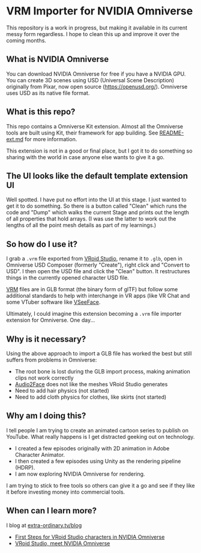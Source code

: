 # VRM Importer for NVIDIA Omniverse

This repository is a work in progress, but making it available in its
current messy form regardless. I hope to clean this up and improve it
over the coming months.

## What is NVIDIA Omniverse

You can download NVIDIA Omniverse for free if you have a NVIDIA GPU.
You can create 3D scenes using USD (Universal Scene Description) originally
from Pixar, now open source (https://openusd.org/).
Omniverse uses USD as its native file format.

## What is this repo?

This repo contains a Omniverse Kit extension. Almost all the Omniverse
tools are built using Kit, their framework for app building.
See [README-ext.md](./README-ext.md) for more information.

This extension is not in a good or final place, but I got it to do something
so sharing with the world in case anyone else wants to give it a go.

## The UI looks like the default template extension UI

Well spotted. I have put no effort into the UI at this stage. I just wanted
to get it to do something. So there is a button called "Clean" which runs
the code and "Dump" which walks the current Stage and prints out the length
of all properties that hold arrays. (I was use the latter to work out the
lengths of all the point mesh details as part of my learnings.)

## So how do I use it?

I grab a `.vrm` file exported from [VRoid Studio](https://vroid.com/en/studio),
rename it to `.glb`, open in Omniverse USD Composer (formerly "Create"),
right click and "Convert to USD". I then open the USD file and click the
"Clean" button. It restructures things in the currently opened character
USD file.

[VRM](https://github.com/vrm-c) files are in GLB format (the binary form of
glTF) but follow some additional standards to help with interchange in VR apps
(like VR Chat and some VTuber software like [VSeeFace](https://vseeface.icu).

Ultimately, I could imagine this extension becoming a `.vrm` file importer
extension for Omniverse. One day...

## Why is it necessary?

Using the above approach to import a GLB file has worked the best but
still suffers from problems in Omniverse:

* The root bone is lost during the GLB import process, making animation clips not work correctly
* [Audio2Face](https://www.nvidia.com/en-us/omniverse/apps/audio2face/) does not like the meshes VRoid Studio generates
* Need to add hair physics (not started)
* Need to add cloth physics for clothes, like skirts (not started)

## Why am I doing this?

I tell people I am trying to create an animated cartoon series to publish
on YouTube. What really happens is I get distracted geeking out on technology.

* I created a few episodes originally with 2D animation in Adobe Character Animator.
* I then created a few episodes using Unity as the rendering pipeline (HDRP).
* I am now exploring NVIDIA Omniverse for rendering.

I am trying to stick to free tools so others can give it a go and see if
they like it before investing money into commercial tools.

## When can I learn more?

I blog at [extra-ordinary.tv/blog](https://extra-ordinary.tv/blog/)

* [First Steps for VRoid Studio characters in NVIDIA Omniverse](https://extra-ordinary.tv/2023/05/28/2902/)
* [VRoid Studio, meet NVIDIA Omniverse](https://extra-ordinary.tv/2023/05/10/vroid-studio-meet-nvidia-omniverse/)
